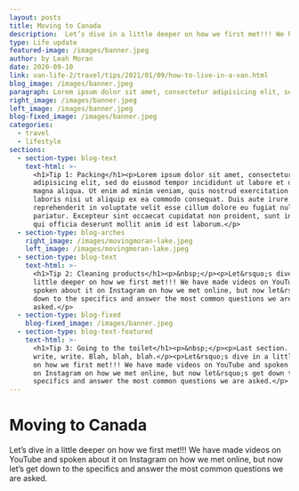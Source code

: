 ```yaml
---
layout: posts
title: Moving to Canada
description:  Let’s dive in a little deeper on how we first met!!! We have made videos on YouTube and spoken about it on Instagram on how we met online, but now let’s get down to the specifics and answer the most common questions we are asked.
type: Life update
featured-image: /images/banner.jpeg
author: by Leah Moran
date: 2020-09-10
link: van-life-2/travel/tips/2021/01/09/how-to-live-in-a-van.html
blog_image: /images/banner.jpeg
paragraph: Lorem ipsum dolor sit amet, consectetur adipisicing elit, sed do eiusmod tempor incididunt ut labore et dolore magna aliqua. Ut enim ad minim veniam, quis nostrud exercitation ullamco laboris.
right_image: /images/banner.jpeg
left_image: /images/banner.jpeg
blog-fixed_image: /images/banner.jpeg
categories:
  - travel
  - lifestyle
sections:
  - section-type: blog-text
    text-html: >-
      <h1>Tip 1: Packing</h1><p>Lorem ipsum dolor sit amet, consectetur
      adipisicing elit, sed do eiusmod tempor incididunt ut labore et dolore
      magna aliqua. Ut enim ad minim veniam, quis nostrud exercitation ullamco
      laboris nisi ut aliquip ex ea commodo consequat. Duis aute irure dolor in
      reprehenderit in voluptate velit esse cillum dolore eu fugiat nulla
      pariatur. Excepteur sint occaecat cupidatat non proident, sunt in culpa
      qui officia deserunt mollit anim id est laborum.</p>
  - section-type: blog-arches
    right_image: /images/movingmoran-lake.jpeg
    left_image: /images/movingmoran-lake.jpeg
  - section-type: blog-text
    text-html: >-
      <h1>Tip 2: Cleaning products</h1><p>&nbsp;</p><p>Let&rsquo;s dive in a
      little deeper on how we first met!!! We have made videos on YouTube and
      spoken about it on Instagram on how we met online, but now let&rsquo;s get
      down to the specifics and answer the most common questions we are
      asked.</p>
  - section-type: blog-fixed
    blog-fixed_image: /images/banner.jpeg
  - section-type: blog-text-featured
    text-html: >-
      <h1>Tip 3: Going to the toilet</h1><p>&nbsp;</p><p>Last section. Write,
      write, write. Blah, blah, blah.</p><p>Let&rsquo;s dive in a little deeper
      on how we first met!!! We have made videos on YouTube and spoken about it
      on Instagram on how we met online, but now let&rsquo;s get down to the
      specifics and answer the most common questions we are asked.</p>
---
```


# Moving to Canada

Let’s dive in a little deeper on how we first met!!! We have made videos on YouTube and spoken about it on Instagram on how we met online, but now let’s get down to the specifics and answer the most common questions we are asked.
